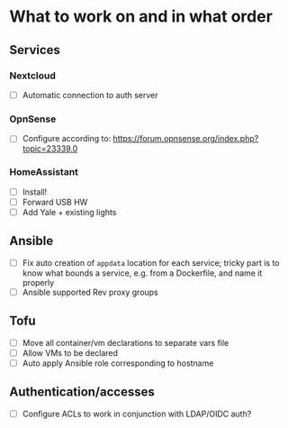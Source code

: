 # What to work on and in what order

## Services

### Nextcloud

- [ ] Automatic connection to auth server

### OpnSense

- [ ] Configure according to: <https://forum.opnsense.org/index.php?topic=23339.0>

### HomeAssistant

- [ ] Install!
- [ ] Forward USB HW
- [ ] Add Yale + existing lights

## Ansible

- [ ] Fix auto creation of `appdata` location for each service; tricky part is to know what bounds a service, e.g. from a Dockerfile, and name it properly
- [ ] Ansible supported Rev proxy groups

## Tofu

- [ ] Move all container/vm declarations to separate vars file
- [ ] Allow VMs to be declared
- [ ] Auto apply Ansible role corresponding to hostname

## Authentication/accesses

- [ ] Configure ACLs to work in conjunction with LDAP/OIDC auth?

